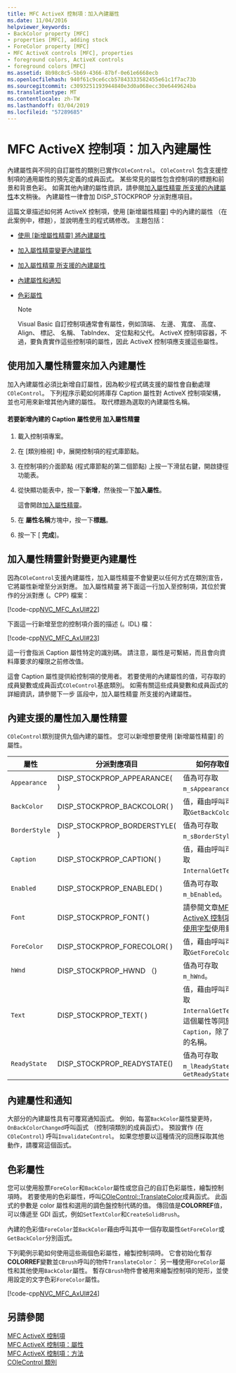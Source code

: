 ```yaml
---
title: MFC ActiveX 控制項：加入內建屬性
ms.date: 11/04/2016
helpviewer_keywords:
- BackColor property [MFC]
- properties [MFC], adding stock
- ForeColor property [MFC]
- MFC ActiveX controls [MFC], properties
- foreground colors, ActiveX controls
- foreground colors [MFC]
ms.assetid: 8b98c8c5-5b69-4366-87bf-0e61e6668ecb
ms.openlocfilehash: 940f61c9ce6ccb57843333582455e61c1f7ac73b
ms.sourcegitcommit: c3093251193944840e3d0a068ecc30e6449624ba
ms.translationtype: MT
ms.contentlocale: zh-TW
ms.lasthandoff: 03/04/2019
ms.locfileid: "57289685"
---
```

# <a name="mfc-activex-controls-adding-stock-properties"></a>MFC ActiveX 控制項：加入內建屬性

內建屬性與不同的自訂屬性的類別已實作`COleControl`。 `COleControl` 包含支援控制項的通用屬性的預先定義的成員函式。 某些常見的屬性包含控制項的標題和前景和背景色彩。 如需其他內建的屬性資訊，請參閱[加入屬性精靈 所支援的內建屬性](#_core_stock_properties_supported_by_classwizard)本文稍後。 內建屬性一律會加 DISP_STOCKPROP 分派對應項目。

這篇文章描述如何將 ActiveX 控制項，使用 [新增屬性精靈] 中的內建的屬性 （在此案例中，標題），並說明產生的程式碼修改。 主題包括：

- [使用 [新增屬性精靈] 將內建屬性](#_core_using_classwizard_to_add_a_stock_property)

- [加入屬性精靈變更內建屬性](#_core_classwizard_changes_for_stock_properties)

- [加入屬性精靈 所支援的內建屬性](#_core_stock_properties_supported_by_classwizard)

- [內建屬性和通知](#_core_stock_properties_and_notification)

- [色彩屬性](#_core_color_properties)

    > [!NOTE]
    >  Visual Basic 自訂控制項通常會有屬性，例如頂端、 左邊、 寬度、 高度、 Align、 標記、 名稱、 TabIndex、 定位點和父代。 ActiveX 控制項容器，不過，要負責實作這些控制項的屬性，因此 ActiveX 控制項應支援這些屬性。

##  <a name="_core_using_classwizard_to_add_a_stock_property"></a> 使用加入屬性精靈來加入內建屬性

加入內建屬性必須比新增自訂屬性，因為較少程式碼支援的屬性會自動處理`COleControl`。 下列程序示範如何將庫存 Caption 屬性對 ActiveX 控制項架構，並也可用來新增其他內建的屬性。 取代標題為選取的內建屬性名稱。

#### <a name="to-add-the-stock-caption-property-using-the-add-property-wizard"></a>若要新增內建的 Caption 屬性使用 加入屬性精靈

1. 載入控制項專案。

1. 在 [類別檢視] 中，展開控制項的程式庫節點。

1. 在控制項的介面節點 (程式庫節點的第二個節點) 上按一下滑鼠右鍵，開啟捷徑功能表。

1. 從快顯功能表中，按一下**新增**，然後按一下**加入屬性**。

   這會開啟[加入屬性精靈](../ide/names-add-property-wizard.md)。

1. 在 **屬性名稱**方塊中，按一下**標題**。

1. 按一下 [ **完成**]。

##  <a name="_core_classwizard_changes_for_stock_properties"></a> 加入屬性精靈針對變更內建屬性

因為`COleControl`支援內建屬性，加入屬性精靈不會變更以任何方式在類別宣告，它將屬性新增至分派對應。 加入屬性精靈 將下面這一行加入至控制項，其位於實作的分派對應 (。CPP) 檔案：

[!code-cpp[NVC_MFC_AxUI#22](../mfc/codesnippet/cpp/mfc-activex-controls-adding-stock-properties_1.cpp)]

下面這一行新增至您的控制項介面的描述 (。IDL) 檔：

[!code-cpp[NVC_MFC_AxUI#23](../mfc/codesnippet/cpp/mfc-activex-controls-adding-stock-properties_2.idl)]

這一行會指派 Caption 屬性特定的識別碼。 請注意，屬性是可繫結，而且會向資料庫要求的權限之前修改值。

這會 Caption 屬性提供給控制項的使用者。 若要使用的內建屬性的值，可存取的成員變數或成員函式`COleControl`基底類別。 如需有關這些成員變數和成員函式的詳細資訊，請參閱下一步 區段中，加入屬性精靈 所支援的內建屬性。

##  <a name="_core_stock_properties_supported_by_classwizard"></a> 內建支援的屬性加入屬性精靈

`COleControl`類別提供九個內建的屬性。 您可以新增想要使用 [新增屬性精靈] 的屬性。

|屬性|分派對應項目|如何存取值|
|--------------|------------------------|-------------------------|
|`Appearance`|DISP_STOCKPROP_APPEARANCE( )|值為可存取`m_sAppearance`。|
|`BackColor`|DISP_STOCKPROP_BACKCOLOR( )|值，藉由呼叫可存取`GetBackColor`。|
|`BorderStyle`|DISP_STOCKPROP_BORDERSTYLE( )|值為可存取`m_sBorderStyle`。|
|`Caption`|DISP_STOCKPROP_CAPTION( )|值，藉由呼叫可存取`InternalGetText`。|
|`Enabled`|DISP_STOCKPROP_ENABLED( )|值為可存取`m_bEnabled`。|
|`Font`|DISP_STOCKPROP_FONT( )|請參閱文章[MFC ActiveX 控制項：使用字型](../mfc/mfc-activex-controls-using-fonts.md)使用量。|
|`ForeColor`|DISP_STOCKPROP_FORECOLOR( )|值，藉由呼叫可存取`GetForeColor`。|
|`hWnd`|DISP_STOCKPROP_HWND （)|值為可存取`m_hWnd`。|
|`Text`|DISP_STOCKPROP_TEXT( )|值，藉由呼叫可存取`InternalGetText`。 這個屬性等同於`Caption`，除了屬性的名稱。|
|`ReadyState`|DISP_STOCKPROP_READYSTATE()|值為可存取`m_lReadyState`或 `GetReadyState`|

##  <a name="_core_stock_properties_and_notification"></a> 內建屬性和通知

大部分的內建屬性具有可覆寫通知函式。 例如，每當`BackColor`屬性變更時，`OnBackColorChanged`呼叫函式 （控制項類別的成員函式）。 預設實作 (在`COleControl`) 呼叫`InvalidateControl`。 如果您想要以這種情況的回應採取其他動作，請覆寫這個函式。

##  <a name="_core_color_properties"></a> 色彩屬性

您可以使用股票`ForeColor`和`BackColor`屬性或您自己的自訂色彩屬性，繪製控制項時。 若要使用的色彩屬性，呼叫[COleControl::TranslateColor](../mfc/reference/colecontrol-class.md#translatecolor)成員函式。 此函式的參數是 color 屬性和選用的調色盤控制代碼的值。 傳回值是**COLORREF**值，可以傳遞至 GDI 函式，例如`SetTextColor`和`CreateSolidBrush`。

內建的色彩值`ForeColor`並`BackColor`藉由呼叫其中一個存取屬性`GetForeColor`或`GetBackColor`分別函式。

下列範例示範如何使用這些兩個色彩屬性，繪製控制項時。 它會初始化暫存**COLORREF**變數並`CBrush`呼叫的物件`TranslateColor`： 另一種使用`ForeColor`屬性和其他使用`BackColor`屬性。 暫存`CBrush`物件會被用來繪製控制項的矩形，並使用設定的文字色彩`ForeColor`屬性。

[!code-cpp[NVC_MFC_AxUI#24](../mfc/codesnippet/cpp/mfc-activex-controls-adding-stock-properties_3.cpp)]

## <a name="see-also"></a>另請參閱

[MFC ActiveX 控制項](../mfc/mfc-activex-controls.md)<br/>
[MFC ActiveX 控制項：屬性](../mfc/mfc-activex-controls-properties.md)<br/>
[MFC ActiveX 控制項：方法](../mfc/mfc-activex-controls-methods.md)<br/>
[COleControl 類別](../mfc/reference/colecontrol-class.md)
